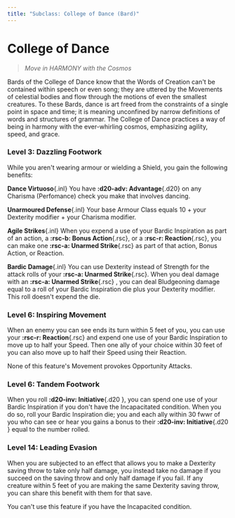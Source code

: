```yaml
---
title: "Subclass: College of Dance (Bard)"
---
```


<p style="display:none">
Move in HARMONY with the Cosmos
</p>

# College of Dance

> *Move in HARMONY with the Cosmos*

Bards of the College of Dance know that the Words of Creation can't be contained within speech or even song; they are uttered by the Movements of celestial bodies and flow through the motions of even the smallest creatures. To these Bards, dance is art freed from the constraints of a single point in space and time; it is meaning unconfined by narrow definitions of words and structures of grammar. The College of Dance practices a way of being in harmony with the ever-whirling cosmos, emphasizing agility, speed, and grace.

### Level 3: Dazzling Footwork

While you aren't wearing armour or wielding a Shield, you gain the following benefits:

**Dance Virtuoso**{.inl} You have **:d20-adv: Advantage**{.d20} on any Charisma (Perfomance) check you make that involves dancing.

**Unarmoured Defense**{.inl} Your base Armour Class equals 10 + your Dexterity modifier + your Charisma modifier.

**Agile Strikes**{.inl} When you expend a use of your Bardic Inspiration as part of an action, a **:rsc-b: Bonus Action**{.rsc}, or a **:rsc-r: Reaction**{.rsc}, you can make one **:rsc-a: Unarmed Strike**{.rsc} as part of that action, Bonus Action, or Reaction.
 
**Bardic Damage**{.inl} You can use Dexterity instead of Strength for the attack rolls of your **:rsc-a: Unarmed Strike**{.rsc}. When you deal damage with an **:rsc-a: Unarmed Strike**{.rsc} , you can deal Bludgeoning damage equal to a roll of your Bardic Inspiration die plus your Dexterity modifier. This roll doesn't expend the die.

### Level 6: Inspiring Movement

When an enemy you can see ends its turn within 5 feet of you, you can use your **:rsc-r: Reaction**{.rsc} and expend one use of your Bardic Inspiration to move up to half your Speed. Then one ally of your choice within 30 feet of you can also move up to half their Speed using their Reaction.

None of this feature's Movement provokes Opportunity Attacks.

### Level 6: Tandem Footwork

When you roll **:d20-inv: Initiative**{.d20 }, you can spend one use of your Bardic Inspiration if you don't have the Incapacitated condition. When you do so, roll your Bardic Inspiration die; you and each ally within 30 fwwr of you who can see or hear you gains a bonus to their **:d20-inv: Initiative**{.d20 } equal to the number rolled.

### Level 14: Leading Evasion

When you are subjected to an effect that allows you to make a Dexterity saving throw to take only half damage, you instead take no damage if you succeed on the saving throw and only half damage if you fail. If any creature within 5 feet of you are making the same Dexterity saving throw, you can share this benefit with them for that save.

You can't use this feature if you have the Incapacited condition.
